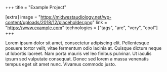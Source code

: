 +++
title = "Example Project"

[extra]
image = "https://midwestaudiology.net/wp-content/uploads/2018/12/placeholder.png"
link = "https://www.example.com"
technologies = ["tags", "are", "very", "cool"]
+++

Lorem ipsum dolor sit amet, consectetur adipiscing elit. Pellentesque posuere tortor velit, vitae fermentum odio lacinia at. Quisque dictum neque ut lobortis laoreet. Nam porta mauris vel leo finibus pulvinar. Ut iaculis ipsum sed vulputate consequat. Donec sed lorem a massa venenatis tempus eget sit amet nunc. Vivamus commodo justo. 
